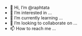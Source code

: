 - 👋 Hi, I’m @raphtata
- 👀 I’m interested in ...
- 🌱 I’m currently learning ...
- 💞️ I’m looking to collaborate on ...
- 📫 How to reach me ...

<!---
raphtata/raphtata is a ✨ special ✨ repository because its `README.md` (this file) appears on your GitHub profile.
You can click the Preview link to take a look at your changes.
--->
